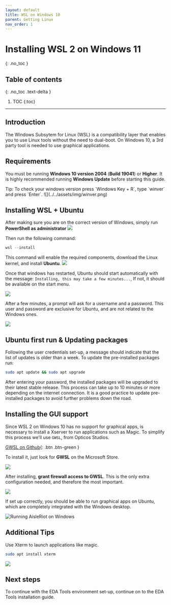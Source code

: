 ```yaml
---
layout: default
title: WSL on Windows 10
parent: Getting Linux
nav_order: 1
---
```


# Installing WSL 2 on Windows 11
{: .no_toc }

## Table of contents
{: .no_toc .text-delta }

1. TOC
{:toc}

---

## Introduction

The Windows Subsytem for Linux (WSL) is a compatibility layer that enables you to use Linux tools without the need to dual-boot. On Windows 10, a 3rd party tool is needed to use graphical applications.

## Requirements

You must be running **Windows 10 version 2004** (**Build 19041**) or **Higher**. It is highly recommended running **Windows Update** before starting this guide.

<div class="code-example" markdown="1">
Tip: To check your windows version press `Windows Key + R`, type `winver` and press `Enter`.
![](../../assets/img/winver.png)
</div>

## Installing WSL + Ubuntu

After making sure you are on the correct version of Windows, simply run **PowerShell as administrator** 
![](../../assets/img/pwrshell-w10.png)

Then run the following command:

```powershell
wsl --install
```
This command will enable the required components, download the Linux kernel, and install **Ubuntu**.
![](../../assets/img/wsl-install.png)

Once that windows has restarted, Ubuntu should start automatically with the message: `Installing, this may take a few minutes...`, If not, it should be available on the start menu.

![](../../assets/img/ubuntustrt.png)

After a few minutes, a prompt will ask for a username and a password. This user and password are exclusive for Ubuntu, and are not related to the Windows ones.

![](../../assets/img/firstrun.png)


## Ubuntu first run & Updating packages

Following the user credentials set-up, a message should indicate that the list of updates is older than a week. To update the pre-installed packages run:

```bash
sudo apt update && sudo apt upgrade
```
After entering your password, the installed packages will be upgraded to their latest stable release. This process can take up to 10 minutes or more depending on the internet connection. It is a good practice to update pre-installed packages to avoid further problems down the road.

## Installing the GUI support

Since WSL 2 on Windows 10 has no support for graphical apps, is necessary to install a Xserver to run applications such as Magic. To simplify this process we'll use `GWSL`, from Opticos Studios.

[GWSL on Github](https://opticos.github.io/gwsl/){: .btn .btn-green }

To install it, just look for **GWSL** on the Microsoft Store.

![](../../assets/img/ms-gwsl.png)

After installing, **grant firewall access to GWSL**. This is the only extra configuration needed, and therefore the most important.

![](../../assets/img/firewall.png)

If set up correctly, you should be able to run graphical apps on Ubuntu, which are completely integrated with the Windows desktop.

![Running AisleRiot on Windows](../../assets/img/aisleriot.png)

## Additional Tips

Use Xterm to launch applications like magic.

```bash
sudo apt install xterm
```

![](../../assets/img/xterm.png)
## Next steps

To continue with the EDA Tools environment set-up, continue on to the EDA Tools installation guide.

